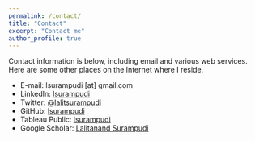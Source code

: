 ```yaml
---
permalink: /contact/
title: "Contact"
excerpt: "Contact me"
author_profile: true
---
```

Contact information is below, including email and various web services. Here are some other places on the Internet where I reside.

* E-mail: lsurampudi [at] gmail.com
* LinkedIn: [lsurampudi](http://www.linkedin.com/in/lalitsurampudi)
* Twitter: [@lalitsurampudi](http://twitter.com/lalitsurampudi)
* GitHub: [lsurampudi](https://github.com/lalitsurampudi)
* Tableau Public: [lsurampudi](https://public.tableau.com/profile/lalitsurampudi#!/)
* Google Scholar: [Lalitanand Surampudi](https://scholar.google.com/citations?user=nLvpQ78AAAAJ&hl=en)